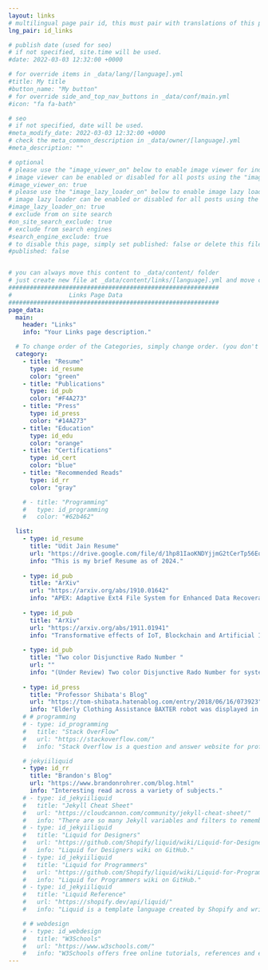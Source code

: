 ```yaml
---
layout: links
# multilingual page pair id, this must pair with translations of this page. (This name must be unique)
lng_pair: id_links

# publish date (used for seo)
# if not specified, site.time will be used.
#date: 2022-03-03 12:32:00 +0000

# for override items in _data/lang/[language].yml
#title: My title
#button_name: "My button"
# for override side_and_top_nav_buttons in _data/conf/main.yml
#icon: "fa fa-bath"

# seo
# if not specified, date will be used.
#meta_modify_date: 2022-03-03 12:32:00 +0000
# check the meta_common_description in _data/owner/[language].yml
#meta_description: ""

# optional
# please use the "image_viewer_on" below to enable image viewer for individual pages or posts (_posts/ or [language]/_posts folders).
# image viewer can be enabled or disabled for all posts using the "image_viewer_posts: true" setting in _data/conf/main.yml.
#image_viewer_on: true
# please use the "image_lazy_loader_on" below to enable image lazy loader for individual pages or posts (_posts/ or [language]/_posts folders).
# image lazy loader can be enabled or disabled for all posts using the "image_lazy_loader_posts: true" setting in _data/conf/main.yml.
#image_lazy_loader_on: true
# exclude from on site search
#on_site_search_exclude: true
# exclude from search engines
#search_engine_exclude: true
# to disable this page, simply set published: false or delete this file
#published: false


# you can always move this content to _data/content/ folder
# just create new file at _data/content/links/[language].yml and move content below.
###########################################################
#                Links Page Data
###########################################################
page_data:
  main:
    header: "Links"
    info: "Your Links page description."

  # To change order of the Categories, simply change order. (you don't need to change list order.)
  category:
    - title: "Resume"
      type: id_resume
      color: "green"
    - title: "Publications"
      type: id_pub
      color: "#F4A273"
    - title: "Press"
      type: id_press
      color: "#14A273"
    - title: "Education"
      type: id_edu
      color: "orange"
    - title: "Certifications"
      type: id_cert
      color: "blue"
    - title: "Recommended Reads"
      type: id_rr
      color: "gray"

    # - title: "Programming"
    #   type: id_programming
    #   color: "#62b462"

  list:
    - type: id_resume
      title: "Udit Jain Resume"
      url: "https://drive.google.com/file/d/1hp81IaoKNDYjjmG2tCerTp56EoJQgVad/view?usp=sharing"
      info: "This is my brief Resume as of 2024."
    
    - type: id_pub
      title: "ArXiv"
      url: "https://arxiv.org/abs/1910.01642"
      info: "APEX: Adaptive Ext4 File System for Enhanced Data Recoverability in Edge Devices. Paper co-authored and published in: Proceedings of the 11th IEEE International Conference on Cloud Computing, Sydney, Australia, 2019"
    
    - type: id_pub
      title: "ArXiv"
      url: "https://arxiv.org/abs/1911.01941"
      info: "Transformative effects of IoT, Blockchain and Artificial Intelligence on cloud computing: Evolution,vision, trends and open challenges. Paper co-authored and published in: Distributed, Parallel, and Cluster Computing (cs.DC) 2019"
    
    - type: id_pub
      title: "Two color Disjunctive Rado Number "
      url: ""
      info: "(Under Review) Two color Disjunctive Rado Number for system of linear equations. Developed the algorithm for coloring equations with numbers to solve the system of equations."
    
    - type: id_press
      title: "Professor Shibata's Blog"
      url: "https://tom-shibata.hatenablog.com/entry/2018/06/16/073923"
      info: "Elderly Clothing Assistance BAXTER robot was displayed in the RoboMech 2018 and 2019 and also the iREX 2019 exhibition. Coverage on Japanese National Television."
    # # programming
    # - type: id_programming
    #   title: "Stack OverFlow"
    #   url: "https://stackoverflow.com/"
    #   info: "Stack Overflow is a question and answer website for professional and enthusiastic programmers."

    # jekyiiliquid
    - type: id_rr
      title: "Brandon's Blog"
      url: "https://www.brandonrohrer.com/blog.html"
      info: "Interesting read across a variety of subjects."
    # - type: id_jekyiiliquid
    #   title: "Jekyll Cheat Sheet"
    #   url: "https://cloudcannon.com/community/jekyll-cheat-sheet/"
    #   info: "There are so many Jekyll variables and filters to remember and it can be tricky to keep it all in your head. This cheat sheet serves as a quick reference of everything Jekyll can do."
    # - type: id_jekyiiliquid
    #   title: "Liquid for Designers"
    #   url: "https://github.com/Shopify/liquid/wiki/Liquid-for-Designers"
    #   info: "Liquid for Designers wiki on GitHub."
    # - type: id_jekyiiliquid
    #   title: "Liquid for Programmers"
    #   url: "https://github.com/Shopify/liquid/wiki/Liquid-for-Programmers"
    #   info: "Liquid for Programmers wiki on GitHub."
    # - type: id_jekyiiliquid
    #   title: "Liquid Reference"
    #   url: "https://shopify.dev/api/liquid/"
    #   info: "Liquid is a template language created by Shopify and written in Ruby. It is now available as an open source project on GitHub."

    # # webdesign
    # - type: id_webdesign
    #   title: "W3Schools"
    #   url: "https://www.w3schools.com/"
    #   info: "W3Schools offers free online tutorials, references and exercises in all the major languages of the web. Covering popular subjects like HTML, CSS, JavaScript, Python, SQL, Java, and many more."
---
```

